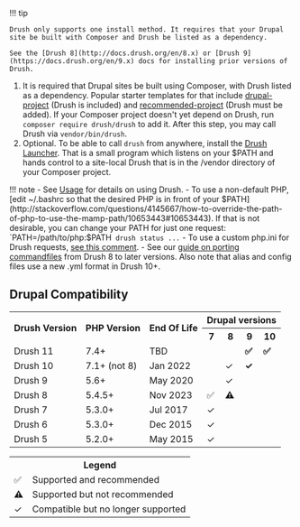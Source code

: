 !!! tip

    Drush only supports one install method. It requires that your Drupal site be built with Composer and Drush be listed as a dependency. 
    
    See the [Drush 8](http://docs.drush.org/en/8.x) or [Drush 9](https://docs.drush.org/en/9.x) docs for installing prior versions of Drush.

1. It is required that Drupal sites be built using Composer, with Drush listed as a dependency. Popular starter templates for that include [drupal-project](https://github.com/drupal-composer/drupal-project) (Drush is included) and [recommended-project](https://www.drupal.org/docs/develop/using-composer/using-composer-to-install-drupal-and-manage-dependencies) (Drush must be added). If your Composer project doesn't yet depend on Drush, run `composer require drush/drush` to add it. After this step, you may call Drush via `vendor/bin/drush`.
1. Optional. To be able to call `drush` from anywhere, install the [Drush Launcher](https://github.com/drush-ops/drush-launcher). That is a small program which listens on your $PATH and hands control to a site-local Drush that is in the /vendor directory of your Composer project.


!!! note
    - See [Usage](usage.md) for details on using Drush. 
    - To use a non-default PHP, [edit ~/.bashrc so that the desired PHP is in front of your $PATH](http://stackoverflow.com/questions/4145667/how-to-override-the-path-of-php-to-use-the-mamp-path/10653443#10653443). If that is not desirable, you can change your PATH for just one request: `PATH=/path/to/php:$PATH` drush status ...`
    - To use a custom php.ini for Drush requests, [see this comment](https://github.com/drush-ops/drush/issues/3294#issuecomment-370201342). 
    - See our [guide on porting commandfiles](https://weitzman.github.io/blog/port-to-drush9) from Drush 8 to later versions. Also note that alias and config files use a new .yml format in Drush 10+.

Drupal Compatibility
-----------------
<table>
  <tr>
    <th rowspan="2"> Drush Version </th> 
    <th rowspan="2"> PHP Version</th>
    <th rowspan="2"> End Of Life </th>
    <th colspan="4"> Drupal versions </th>
  </tr>
    <th>7</th> <th>8</th> <th>9</th> <th>10</th>
  </tr>
  <tr>
    <td> Drush 11 </td>
    <td> 7.4+ </td>
    <!-- TBD -->
    <td> TBD </td>
    <td></td> <td></td> <td><b>✅</b></td> <td><b>✅</b></td>
  </tr>
  <tr>
    <td> Drush 10 </td>
    <td> 7.1+ (not 8) </td>
    <!-- Released Oct 2019 -->
    <td> Jan 2022 </td>
    <td></td> <td>✓</td> <td><b>✓</b></td> <td></td>
  </tr>
  <tr>
    <td> Drush 9 </td>
    <td> 5.6+ </td>
    <!-- Released Jan 2018 -->
    <td> May 2020 </td>
    <td></td> <td>✓</td> <td></td> <td></td>
  </tr>
  <tr>
    <td> Drush 8 </td>
    <td> 5.4.5+ </td>
    <!-- Released Nov 2015 -->
    <td> Nov 2023 </td>
    <td>✅</td> <td><b>⚠️</b></td> <td></td> <td></td>
  </tr>
  <tr>
    <td> Drush 7 </td>
    <td> 5.3.0+ </td>
    <!-- Released May 2015 -->
    <td> Jul 2017 </td>
    <td>✓</td> <td></td> <td></td> <td></td>
  </tr>
  <tr>
    <td> Drush 6 </td>
    <td> 5.3.0+ </td>
    <!-- Released Aug 2013 -->
    <td> Dec 2015 </td>
    <td>✓</td> <td></td> <td></td> <td></td>
  </tr>
  <tr>
    <td> Drush 5 </td>
    <td> 5.2.0+ </td>
    <!-- Released March 2012 -->
    <td> May 2015 </td>
    <td>✓</td> <td></td> <td></td> <td></td>
  </tr>
</table>

<table>
    <tr>
        <th colspan="2">Legend</th>
    </tr>
    <tr>
        <td>✅</td> <td>Supported and recommended</td>
    </tr>
    <tr>
        <td><b>⚠️</b></td> <td>Supported but not recommended</td>
    </tr>
    <tr>
        <td>✓</td> <td>Compatible but no longer supported</td>
    </tr>
    
</table>

